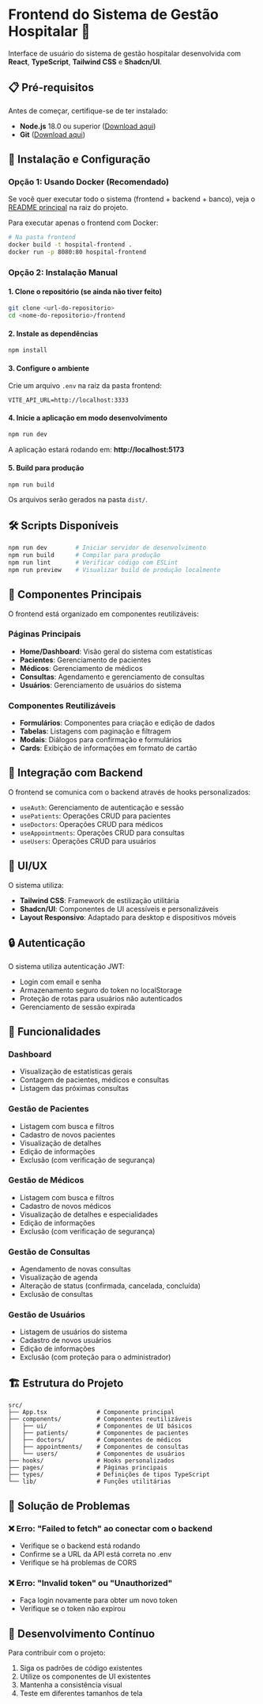 # Frontend do Sistema de Gestão Hospitalar 🏥

Interface de usuário do sistema de gestão hospitalar desenvolvida com **React**, **TypeScript**, **Tailwind CSS** e **Shadcn/UI**.

## 📋 Pré-requisitos

Antes de começar, certifique-se de ter instalado:

- **Node.js** 18.0 ou superior ([Download aqui](https://nodejs.org/))
- **Git** ([Download aqui](https://git-scm.com/))

## 🚀 Instalação e Configuração

### Opção 1: Usando Docker (Recomendado)

Se você quer executar todo o sistema (frontend + backend + banco), veja o [README principal](../README.md) na raiz do projeto.

Para executar apenas o frontend com Docker:

```bash
# Na pasta frontend
docker build -t hospital-frontend .
docker run -p 8080:80 hospital-frontend
```

### Opção 2: Instalação Manual

#### 1. Clone o repositório (se ainda não tiver feito)

```bash
git clone <url-do-repositorio>
cd <nome-do-repositorio>/frontend
```

#### 2. Instale as dependências

```bash
npm install
```

#### 3. Configure o ambiente

Crie um arquivo `.env` na raiz da pasta frontend:

```env
VITE_API_URL=http://localhost:3333
```

#### 4. Inicie a aplicação em modo desenvolvimento

```bash
npm run dev
```

A aplicação estará rodando em: **http://localhost:5173**

#### 5. Build para produção

```bash
npm run build
```

Os arquivos serão gerados na pasta `dist/`.

## 🛠️ Scripts Disponíveis

```bash
npm run dev        # Iniciar servidor de desenvolvimento
npm run build      # Compilar para produção
npm run lint       # Verificar código com ESLint
npm run preview    # Visualizar build de produção localmente
```

## 🧩 Componentes Principais

O frontend está organizado em componentes reutilizáveis:

### Páginas Principais

- **Home/Dashboard**: Visão geral do sistema com estatísticas
- **Pacientes**: Gerenciamento de pacientes
- **Médicos**: Gerenciamento de médicos
- **Consultas**: Agendamento e gerenciamento de consultas
- **Usuários**: Gerenciamento de usuários do sistema

### Componentes Reutilizáveis

- **Formulários**: Componentes para criação e edição de dados
- **Tabelas**: Listagens com paginação e filtragem
- **Modais**: Diálogos para confirmação e formulários
- **Cards**: Exibição de informações em formato de cartão

## 🔄 Integração com Backend

O frontend se comunica com o backend através de hooks personalizados:

- `useAuth`: Gerenciamento de autenticação e sessão
- `usePatients`: Operações CRUD para pacientes
- `useDoctors`: Operações CRUD para médicos
- `useAppointments`: Operações CRUD para consultas
- `useUsers`: Operações CRUD para usuários

## 🎨 UI/UX

O sistema utiliza:

- **Tailwind CSS**: Framework de estilização utilitária
- **Shadcn/UI**: Componentes de UI acessíveis e personalizáveis
- **Layout Responsivo**: Adaptado para desktop e dispositivos móveis

## 🔒 Autenticação

O sistema utiliza autenticação JWT:

- Login com email e senha
- Armazenamento seguro do token no localStorage
- Proteção de rotas para usuários não autenticados
- Gerenciamento de sessão expirada

## 📱 Funcionalidades

### Dashboard

- Visualização de estatísticas gerais
- Contagem de pacientes, médicos e consultas
- Listagem das próximas consultas

### Gestão de Pacientes

- Listagem com busca e filtros
- Cadastro de novos pacientes
- Visualização de detalhes
- Edição de informações
- Exclusão (com verificação de segurança)

### Gestão de Médicos

- Listagem com busca e filtros
- Cadastro de novos médicos
- Visualização de detalhes e especialidades
- Edição de informações
- Exclusão (com verificação de segurança)

### Gestão de Consultas

- Agendamento de novas consultas
- Visualização de agenda
- Alteração de status (confirmada, cancelada, concluída)
- Exclusão de consultas

### Gestão de Usuários

- Listagem de usuários do sistema
- Cadastro de novos usuários
- Edição de informações
- Exclusão (com proteção para o administrador)

## 🏗️ Estrutura do Projeto

```
src/
├── App.tsx              # Componente principal
├── components/          # Componentes reutilizáveis
│   ├── ui/              # Componentes de UI básicos
│   ├── patients/        # Componentes de pacientes
│   ├── doctors/         # Componentes de médicos
│   ├── appointments/    # Componentes de consultas
│   └── users/           # Componentes de usuários
├── hooks/               # Hooks personalizados
├── pages/               # Páginas principais
├── types/               # Definições de tipos TypeScript
└── lib/                 # Funções utilitárias
```

## 🚨 Solução de Problemas

### ❌ Erro: "Failed to fetch" ao conectar com o backend

- Verifique se o backend está rodando
- Confirme se a URL da API está correta no .env
- Verifique se há problemas de CORS

### ❌ Erro: "Invalid token" ou "Unauthorized"

- Faça login novamente para obter um novo token
- Verifique se o token não expirou

## 🔄 Desenvolvimento Contínuo

Para contribuir com o projeto:

1. Siga os padrões de código existentes
2. Utilize os componentes de UI existentes
3. Mantenha a consistência visual
4. Teste em diferentes tamanhos de tela
